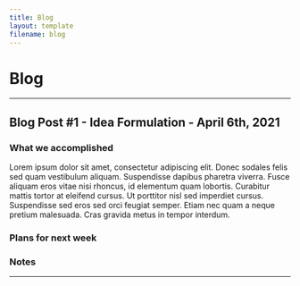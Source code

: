 ```yaml
---
title: Blog
layout: template
filename: blog
--- 
```


# Blog

<hr>

## Blog Post #1 - Idea Formulation - April 6th, 2021

### What we accomplished 

Lorem ipsum dolor sit amet, consectetur adipiscing elit. Donec sodales felis sed quam vestibulum aliquam. Suspendisse dapibus pharetra viverra. Fusce aliquam eros vitae nisi rhoncus, id elementum quam lobortis. Curabitur mattis tortor at eleifend cursus. Ut porttitor nisl sed imperdiet cursus. Suspendisse sed eros sed orci feugiat semper. Etiam nec quam a neque pretium malesuada. Cras gravida metus in tempor interdum.

### Plans for next week


### Notes

<hr>